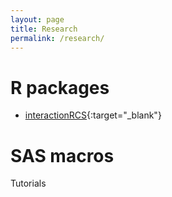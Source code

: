 ```yaml
---
layout: page
title: Research
permalink: /research/
---
```


# R packages

- [interactionRCS](https://cran.r-project.org/web/packages/interactionRCS/vignettes/vignette.html){:target="_blank"} 

# SAS macros

 Tutorials

